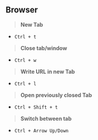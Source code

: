 ## Browser

> **New Tab**
- `Ctrl + t`

> **Close tab/window**
- `Ctrl + w`

> **Write URL in new Tab**
- `Ctrl + l`

> **Open previously closed Tab**
- `Ctrl + Shift + t`

> **Switch between tab**
- `Ctrl + Arrow Up/Down`
